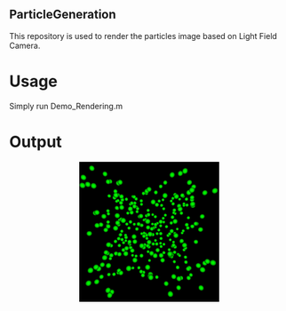 ## ParticleGeneration
This repository is used to render the particles image based on Light Field Camera.

# Usage
Simply run Demo_Rendering.m

# Output
<p align="center">
  <img src="pt01.png" width="50%" height="50%"><br>
</p>
